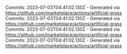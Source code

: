 Commits: 2023-07-03T04:41:02.130Z - Generated via https://github.com/marketplace/actions/artificial-grass
<br>
Commits: 2023-07-03T04:41:02.130Z - Generated via https://github.com/marketplace/actions/artificial-grass
<br>
Commits: 2023-07-03T04:41:02.130Z - Generated via https://github.com/marketplace/actions/artificial-grass
<br>
Commits: 2023-07-03T04:41:02.130Z - Generated via https://github.com/marketplace/actions/artificial-grass
<br>
